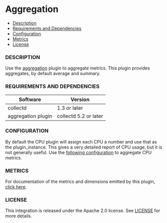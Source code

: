 # Aggregation

- [Description](#description)
- [Requirements and Dependencies](#requirements-and-dependencies)
- [Configuration](#configuration)
- [Metrics](#metrics)
- [License](#license)

### DESCRIPTION

Use the [aggregation](https://collectd.org/wiki/index.php/Plugin:Aggregation) plugin to aggregate metrics. This plugin provides aggregates, by default average and summary.

### REQUIREMENTS AND DEPENDENCIES

| Software           | Version               |
|--------------------|-----------------------|
| collectd           |  1.3 or later         |
| aggregation plugin | collectd 5.2 or later |


### CONFIGURATION
By default the CPU plugin will assign each CPU a number and use that as the plugin\_instance. This gives a very detailed report of CPU usage, but it is not generally useful. Use the [following configuration](https://github.com/signalfx/Integrations/blob/master/collectd-aggregation/10-aggregation-cpu.conf) to aggregate CPU metrics.


### METRICS

For documentation of the metrics and dimensions emitted by this plugin, [click here](./docs).

### LICENSE

This integration is released under the Apache 2.0 license. See [LICENSE](./LICENSE) for more details.

